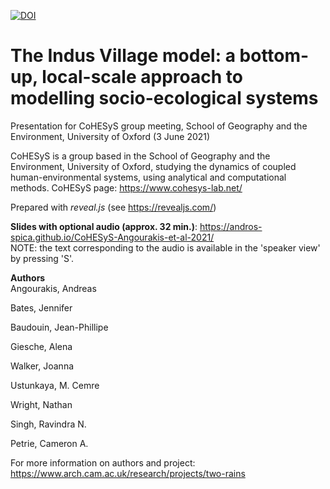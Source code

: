 [![DOI]()]()

# The Indus Village model: a bottom-up, local-scale approach to modelling socio-ecological systems
Presentation for CoHESyS group meeting, School of Geography and the Environment, University of Oxford (3 June 2021)

CoHESyS is a group based in the School of Geography and the Environment, University of Oxford, studying the dynamics of coupled human-environmental systems, using analytical and computational methods. CoHESyS page: https://www.cohesys-lab.net/

Prepared with *reveal.js* (see https://revealjs.com/)

**Slides with optional audio (approx. 32 min.)**: https://andros-spica.github.io/CoHESyS-Angourakis-et-al-2021/  
NOTE: the text corresponding to the audio is available in the 'speaker view' by pressing 'S'. 

**Authors**  
Angourakis, Andreas

Bates, Jennifer

Baudouin, Jean-Phillipe

Giesche, Alena

Walker, Joanna

Ustunkaya, M. Cemre 

Wright, Nathan

Singh, Ravindra N. 

Petrie, Cameron A.

For more information on authors and project: https://www.arch.cam.ac.uk/research/projects/two-rains
